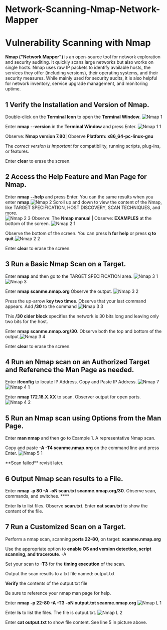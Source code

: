 # Network-Scanning-Nmap-Network-Mapper

# **Vulnerability Scanning with Nmap**






**Nmap ("Network Mapper")** is an open-source tool for network exploration and security auditing. It quickly scans large networks but also works on single hosts. Nmap uses raw IP packets to identify available hosts, the services they offer (including versions), their operating systems, and their security measures. While mainly used for security audits, it is also helpful for network inventory, service upgrade management, and monitoring uptime.

## 1 Verify the **Installation and Version** of Nmap.

Double-click on the **Terminal Icon** to open the **Terminal Window**.  ![Nmap 1](https://github.com/TDCybersecurity/Network-Scanning-Nmap-Network-Mapper/assets/142702123/697f211a-9661-42b5-a71e-44602fc3f2b5)

Enter **nmap --version** in the **Terminal Window** and press Enter. ![Nmap 1 1](https://github.com/TDCybersecurity/Network-Scanning-Nmap-Network-Mapper/assets/142702123/9625c1f9-6d38-40b4-84cf-a0d7ceb3f2d9)

Observe: **Nmap version 7.80**| Observe **Platform: x86\_64-pc-linux-gnu**

The _correct version is important_ for compatibility, running scripts, plug-ins, or features.

Enter **clear** to erase the screen.

## 2 Access the **Help Feature and Man Page** for Nmap.

Enter **nmap --help** and press Enter. You can the same results when you enter **nmap**.![Nmap 2](https://github.com/TDCybersecurity/Network-Scanning-Nmap-Network-Mapper/assets/142702123/61c9d48d-6dc3-4851-8d58-da576bfce268)
Scroll up and down to view the content of the Nmap, like TARGET SPECIFICATION, HOST DISCOVERY, SCAN TECHNIQUES, and more.  
![Nmap 2 3](https://github.com/TDCybersecurity/Network-Scanning-Nmap-Network-Mapper/assets/142702123/215f89f2-5e45-46cb-8d10-6f2fb1a3d00f)
Observe: The **Nmap manual |** Observe: **EXAMPLES** at the bottom of the screen. ![Nmap 2 1](https://github.com/TDCybersecurity/Network-Scanning-Nmap-Network-Mapper/assets/142702123/c5f8c20a-67ba-4652-b59e-3b7889ce1cd6)

Observe the bottom of the screen. You can press **h for help** or press **q to quit**.![Nmap 2 2](https://github.com/TDCybersecurity/Network-Scanning-Nmap-Network-Mapper/assets/142702123/9e2940f7-20ca-43de-9b7e-e02fad7c4027)

Enter **clear** to erase the screen.

## 3 Run a **Basic Nmap Scan on a Target**.





Enter **nmap** and then go to the TARGET SPECIFICATION area. ![Nmap 3 1](https://github.com/TDCybersecurity/Network-Scanning-Nmap-Network-Mapper/assets/142702123/ea845635-6dfe-4bbc-88d4-0bc5fa0de4d2)
![Nmap 3](https://github.com/TDCybersecurity/Network-Scanning-Nmap-Network-Mapper/assets/142702123/32f31c04-873d-41af-a845-c67eced5daec)

Enter **nmap scanme.nmap.org** Observe the output. ![Nmap 3 2](https://github.com/TDCybersecurity/Network-Scanning-Nmap-Network-Mapper/assets/142702123/24a4e511-1c95-4bef-b427-b0d2c23138c9)

Press the up-arrow **key two times**. Observe that your last command appears. Add **/30** to the command 
![Nmap 3 3](https://github.com/TDCybersecurity/Network-Scanning-Nmap-Network-Mapper/assets/142702123/0771f908-7f7f-4a5f-a0e0-e478223039a6)

This **/30 cider block** specifies the network is 30 bits long and leaving only two bits for the host.

Enter **nmap scanme.nmap.org/30**. Observe both the top and bottom of the output.![Nmap 3 4](https://github.com/TDCybersecurity/Network-Scanning-Nmap-Network-Mapper/assets/142702123/09768428-ed33-4eac-ae7a-4f8bee6d169b)

Enter **clear** to erase the screen.

## 4 Run an **Nmap scan on an Authorized Target** and Reference the Man Page as needed.

Enter **ifconfig** to locate IP Address. Copy and Paste IP Address.
![Nmap 7](https://github.com/TDCybersecurity/Network-Scanning-Nmap-Network-Mapper/assets/142702123/378c1ce7-d669-4c05-9c04-52e4dc9ab75f)
![Nmap 4 1](https://github.com/TDCybersecurity/Network-Scanning-Nmap-Network-Mapper/assets/142702123/09ec6bbe-1b29-46d0-b274-1868a0081aa2)


Enter **nmap 172.18.X.XX** to scan. Observer output for open ports. 
![Nmap 4 2](https://github.com/TDCybersecurity/Network-Scanning-Nmap-Network-Mapper/assets/142702123/c11a656d-7834-4b4c-ae4e-fc6670548f64)

## 5 Run an **Nmap scan using Options** from the Man Page.

Enter **man nmap** and then go to Example 1. A representative Nmap scan.

Copy and paste **-A -T4 scanme.nmap.org** on the command line and press Enter.
![Nmap 5 1](https://github.com/TDCybersecurity/Network-Scanning-Nmap-Network-Mapper/assets/142702123/d6e4826d-919d-47c7-a00b-f13d7e3b8e79)

\*\*Scan failed\*\* revisit later.

## 6 Output Nmap scan results to a File.

Enter **nmap -p 80 -A -oN scan.txt scanme.nmap.org/30**. Observe scan, commands, and switches. ****

Enter **ls** to list files. Observe **scan.txt**. Enter **cat scan.txt** to show the content of the file.

## 7 Run a Customized Scan on a Target.

Perform a nmap scan, scanning **ports 22-80**, on target: **scanme.nmap.org**

Use the appropriate option to **enable OS and version detection, script scanning, and traceroute**. -A

Set your scan to **-T3** for the **timing execution** of the scan.

Output the scan results to a txt file named: output.txt

**Verify** the contents of the output.txt file

Be sure to reference your nmap man page for help.

Enter **nmap -p 22-80 -A -T3 -oN output.txt scanme.nmap.org** ![Nmap L 1](https://github.com/TDCybersecurity/Network-Scanning-Nmap-Network-Mapper/assets/142702123/5cfbf870-a943-41dc-ab28-c81c7ff0ff3e)

Enter **ls** to list the files. The file is output.txt. ![Nmap L 2](https://github.com/TDCybersecurity/Network-Scanning-Nmap-Network-Mapper/assets/142702123/28e8926d-8817-458f-b899-82b3564c5bae)

Enter **cat output.txt** to show file content. See line 5 in picture above.
